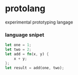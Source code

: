 # protolang

experimental prototyping langage

### language snipet

```rs
let one = 1;
let two = 2;
let add = fn(x, y) {
    x + y;
};
let result = add(one, two);
```
